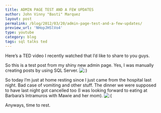 ```yaml
---
title: ADMIN PAGE TEST AND A FEW UPDATES
author: John Vinny "Basti" Marquez
layout: post
permalink: /blog/2012/03/20/admin-page-test-and-a-few-updates/
preview_url: 'NHopJHSlVo4'
type: youtube
category: blog
tags: sql talks ted
---
```

Here&#8217;s a TED video I recently watched that I&#8217;d like to share to you guys.

<span class="dropcap1">S</span>o this is a test post from my shiny new admin page. Yes, I was manually creating posts by using SQL Server. <img src="http://johnvinnymarquez.net/wp-includes/images/smilies/icon_smile.gif" alt=":)" class="wp-smiley" /> 

So today I&#8217;m just at home resting since I just came from the hospital last night. Bad case of vomiting and other stuff. The dinner we were supposed to have last night got cancelled too (I was looking forward to eating at Barbara&#8217;s Intramuros with Mawie and her mom). <img src="http://johnvinnymarquez.net/wp-includes/images/smilies/icon_sad.gif" alt=":(" class="wp-smiley" /> 

Anyways, time to rest.